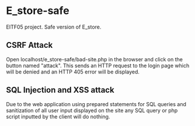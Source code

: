 # E_store-safe
EITF05 project. Safe version of E_store.


## CSRF Attack
Open localhost/e_store-safe/bad-site.php in the browser and click on the button named "attack". This sends an HTTP request to the login page which will be denied and an HTTP 405 error will be displayed. 

## SQL Injection and XSS attack
Due to the web application using prepared statements for SQL queries and sanitization of all user input displayed on the site any SQL query or php script inputted by the client will do nothing. 